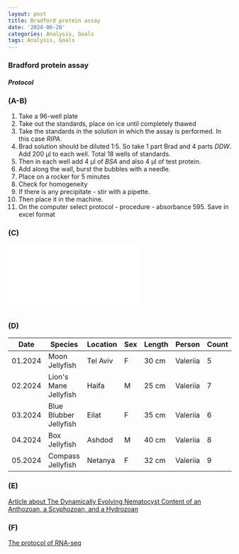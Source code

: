 ```yaml
---
layout: post
title: Bradford protein assay
date: '2024-06-20'
categories: Analysis, Goals
tags: Analysis, Goals
---
```


### Bradford protein assay
#### *Protocol*  
 ### (A-B) 
 1.	Take a 96-well plate
2.	Take out the standards, place on ice until completely thawed
3.	Take the standards in the solution in which the assay is performed. In this case *RIPA*.
4.	Brad solution should be diluted 1:5. So take 1 part Brad and 4 parts *DDW*. Add 200 µl to each well. Total 18 wells of standards.
5.	Then in each well add 4 µl of *BSA* and also 4 µl of test protein.
6.	Add along the wall, burst the bubbles with a needle.
7.	Place on a rocker for 5 minutes
8.	Check for homogeneity
9.	If there is any precipitate - stir with a pipette.
10.	Then place it in the machine.
11.	On the computer select protocol - procedure - absorbance 595. Save in excel format

### (C)
![alt text](./2024-06-20-Bradford-protein-assay.md)

### (D)

| Date     | Species           | Location        | Sex  | Length | Person  | Count |
|----------|-------------------|-----------------|------|--------|---------|-------|
| 01.2024  | Moon Jellyfish    | Tel Aviv        | F    | 30 cm  | Valeriia  | 5     |
| 02.2024  | Lion's Mane Jellyfish | Haifa       | M    | 25 cm  | Valeriia | 7     |
| 03.2024  | Blue Blubber Jellyfish | Eilat      | F    | 35 cm  | Valeriia   | 6     |
| 04.2024  | Box Jellyfish     | Ashdod          | M    | 40 cm  | Valeriia  | 8     |
| 05.2024  | Compass Jellyfish | Netanya         | F    | 32 cm  | Valeriia  | 9     |

### (E)
[Article about The Dynamically Evolving Nematocyst Content of an Anthozoan, a Scyphozoan, and a Hydrozoan](https://academic.oup.com/mbe/article/32/3/740/979655?view=extract&login=false)

### (F)
[The protocol of RNA-seq](https://www.ncbi.nlm.nih.gov/pmc/articles/PMC6096346/#:~:text=The%20protocol%20of%20RNA%2Dseq,using%20a%20high%2Dthroughput%20platform.)